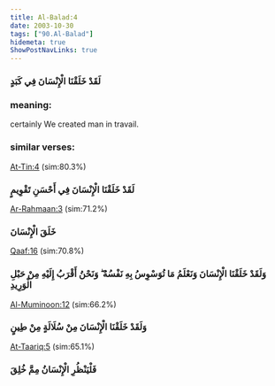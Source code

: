 ```yaml
---
title: Al-Balad:4
date: 2003-10-30
tags: ["90.Al-Balad"]
hidemeta: true 
ShowPostNavLinks: true 
---
```

### لَقَدْ خَلَقْنَا الْإِنْسَانَ فِي كَبَدٍ
### meaning: 
certainly We created man in travail.
### similar verses: 

[At-Tin:4](/95/4) (sim:80.3%)

### لَقَدْ خَلَقْنَا الْإِنْسَانَ فِي أَحْسَنِ تَقْوِيمٍ

[Ar-Rahmaan:3](/55/3) (sim:71.2%)

### خَلَقَ الْإِنْسَانَ

[Qaaf:16](/50/16) (sim:70.8%)

### وَلَقَدْ خَلَقْنَا الْإِنْسَانَ وَنَعْلَمُ مَا تُوَسْوِسُ بِهِ نَفْسُهُ ۖ وَنَحْنُ أَقْرَبُ إِلَيْهِ مِنْ حَبْلِ الْوَرِيدِ

[Al-Muminoon:12](/23/12) (sim:66.2%)

### وَلَقَدْ خَلَقْنَا الْإِنْسَانَ مِنْ سُلَالَةٍ مِنْ طِينٍ

[At-Taariq:5](/86/5) (sim:65.1%)

### فَلْيَنْظُرِ الْإِنْسَانُ مِمَّ خُلِقَ
